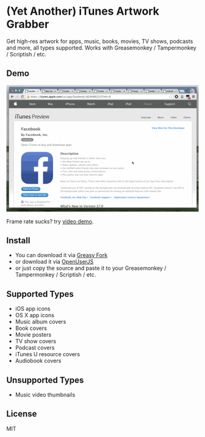 # (Yet Another) iTunes Artwork Grabber

Get high-res artwork for apps, music, books, movies, TV shows, podcasts and more, all types supported. Works with Greasemonkey / Tampermonkey / Scriptish / etc.

## Demo

![Demo](https://raw.githubusercontent.com/sparanoid/rsrc/itunes-artwork-grabber/01-demo.gif)

Frame rate sucks? try [video demo](https://www.youtube.com/watch?v=8NVyzKb7VIY).

## Install

- You can download it via [Greasy Fork](https://greasyfork.org/en/scripts/8947-itunes-artwork-grabber-by-tunghsiao-liu)
- or download it via [OpenUserJS](https://openuserjs.org/scripts/sparanoid/iTunes_Artwork_Grabber_by_Tunghsiao_Liu)
- or just copy the source and paste it to your Greasemonkey / Tampermonkey / Scriptish / etc.

## Supported Types

- iOS app icons
- OS X app icons
- Music album covers
- Book covers
- Movie posters
- TV show covers
- Podcast covers
- iTunes U resource covers
- Audiobook covers

## Unsupported Types

- Music video thumbnails

## License

MIT

